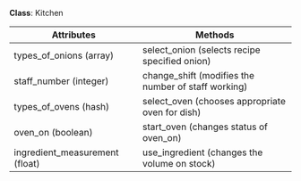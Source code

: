 **Class**: Kitchen

Attributes | Methods
--- | ---
types_of_onions (array) | select_onion (selects recipe specified onion)
staff_number (integer) | change_shift (modifies the number of staff working)
types_of_ovens (hash) | select_oven (chooses appropriate oven for dish)
oven_on (boolean) | start_oven (changes status of oven_on)
ingredient_measurement (float) | use_ingredient (changes the volume on stock)
